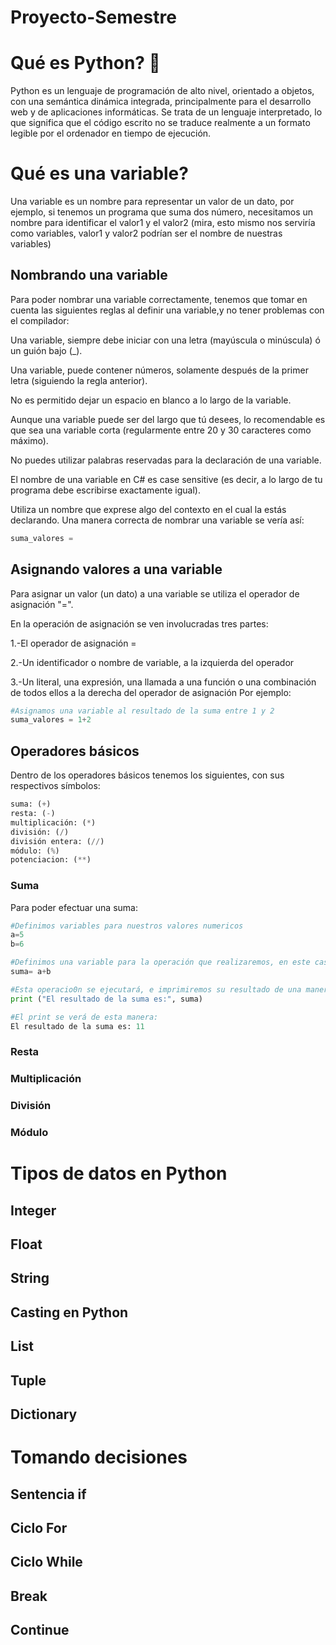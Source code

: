 # Proyecto-Semestre 
# Qué es Python? 💫
Python es un lenguaje de programación de alto nivel, orientado a objetos, con una semántica dinámica integrada, principalmente para el desarrollo web y de aplicaciones informáticas. Se trata de un lenguaje interpretado, lo que significa que el código escrito no se traduce realmente a un formato legible por el ordenador en tiempo de ejecución.

# Qué es una variable?
Una variable es un nombre para representar un valor de un dato, por ejemplo, si tenemos un programa que suma dos número, necesitamos un nombre para identificar el valor1 y el valor2 (mira, esto mismo nos serviría como variables, valor1 y valor2 podrían ser el nombre de nuestras variables)

## Nombrando una variable
Para poder nombrar una variable correctamente, tenemos que tomar en cuenta las siguientes reglas al definir una variable,y no tener problemas con el compilador:

Una variable, siempre debe iniciar con una letra (mayúscula o minúscula) ó un guión bajo (_).

Una variable, puede contener números, solamente después de  la primer letra (siguiendo la regla anterior).

No es permitido dejar un espacio en blanco a lo largo de la variable.

Aunque una variable puede ser del largo que tú desees, lo recomendable es que sea una variable corta (regularmente entre 20 y 30 caracteres como máximo).

No puedes utilizar palabras reservadas para la declaración de una variable.

El nombre de una variable en C# es case sensitive (es decir, a lo largo de tu programa debe escribirse exactamente igual).

Utiliza un nombre que exprese algo del contexto en el cual la estás declarando.
Una manera correcta de nombrar una variable se vería así:
```python
suma_valores =
```
## Asignando valores a una variable
Para asignar un valor (un dato) a una variable se utiliza el operador de asignación "=".

En la operación de asignación se ven involucradas tres partes:

1.-El operador de asignación =

2.-Un identificador o nombre de variable, a la izquierda del operador

3.-Un literal, una expresión, una llamada a una función o una combinación de todos ellos a la derecha del operador de asignación
Por ejemplo:
```python
#Asignamos una variable al resultado de la suma entre 1 y 2
suma_valores = 1+2
```
## Operadores básicos
Dentro de los operadores básicos tenemos los siguientes, con sus respectivos símbolos:
```python
suma: (+)
resta: (-)
multiplicación: (*)
división: (/)
división entera: (//)
módulo: (%)
potenciacion: (**)
```
### Suma
Para poder efectuar una suma:
```python
#Definimos variables para nuestros valores numericos 
a=5
b=6

#Definimos una variable para la operación que realizaremos, en este caso la suma:
suma= a+b

#Esta operacio0n se ejecutará, e imprimiremos su resultado de una manera presentable:
print ("El resultado de la suma es:", suma)

#El print se verá de esta manera:
El resultado de la suma es: 11
```
### Resta

### Multiplicación

### División

### Módulo

# Tipos de datos en Python

## Integer

## Float

## String

## Casting en Python

## List

## Tuple

## Dictionary

# Tomando decisiones

## Sentencia if

## Ciclo For

## Ciclo While

## Break

## Continue
